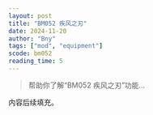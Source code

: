 ```yaml
---
layout: post
title: "BM052 疾风之刃"
date: 2024-11-20
author: "Bny"
tags: ["mod", "equipment"]
scode: bm052
reading_time: 5
---
```


> 帮助你了解“BM052 疾风之刃”功能...

内容后续填充。
